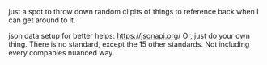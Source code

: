 just a spot to throw down random clipits of things to reference back when I can get around to it. 


json data setup for better helps:
https://jsonapi.org/
Or, just do your own thing. There is no standard, except the 15 other standards. Not including every compabies 
nuanced way. 
